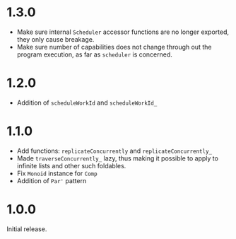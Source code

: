 # 1.3.0

* Make sure internal `Scheduler` accessor functions are no longer exported, they only
  cause breakage.
* Make sure number of capabilities does not change through out the program execution, as
  far as `scheduler` is concerned.

# 1.2.0

* Addition of `scheduleWorkId` and `scheduleWorkId_`

# 1.1.0

* Add functions: `replicateConcurrently` and `replicateConcurrently_`
* Made `traverseConcurrently_` lazy, thus making it possible to apply to infinite lists and other such
  foldables.
* Fix `Monoid` instance for `Comp`
* Addition of `Par'` pattern

# 1.0.0

Initial release.
